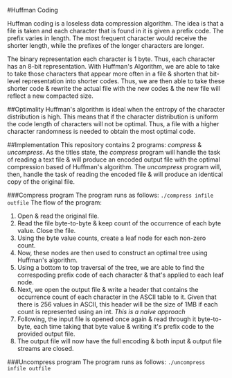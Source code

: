 #Huffman Coding

Huffman coding is a loseless data compression algorithm. The idea is that a file is taken and each character that is found in it is given a prefix code. The prefix varies in length. The most frequent character would receive the shorter length, while the prefixes of the longer characters are longer.

The binary representation each character is 1 byte. Thus, each character has an 8-bit representation. With Huffman's Algorithm, we are able to take to take those characters that appear more often in a file & shorten that bit-level representation into shorter codes. Thus, we are then able to take these shorter code & rewrite the actual file with the new codes & the new file will reflect a new compacted size.

##Optimality
Huffman's algorithm is ideal when the entropy of the character distribution is high. This means that if the character distribution is uniform the code length of characters will not be optimal. Thus, a file with a higher character randomness is needed to obtain the most optimal code. 

##Implementation
This repository contains 2 programs: *compress* & *uncompress*. As the titles state, the *compress* program will handle the task of reading a text file & will produce an encoded output file with the optimal compression based of Huffman's algorithm. The *uncompress* program will, then, handle the task of reading the encoded file & will produce an identical copy of the original file.

###Compress program
The program runs as follows: `./compress infile outfile`
The flow of the program:
1. Open & read the original file.
2. Read the file byte-to-byte & keep count of the occurrence of each byte value. Close the file.
3. Using the byte value counts, create a leaf node for each non-zero count. 
4. Now, these nodes are then used to construct an optimal tree using Huffman's algorithm.
5. Using a bottom to top traversal of the tree, we are able to find the correspoding prefix code of each character & that's applied to each leaf node.
6. Next, we open the output file & write a header that contains the occurrence count of each character in the ASCII table to it. Given that there is 256 values in ASCII, this header will be the size of 1MB if each count is represented using an int. *This is a naive approach*
7. Following, the input file is opened once again & read through it byte-to-byte, each time taking that byte value & writing it's prefix code to the provided output file.
8. The output file will now have the full encoding & both input & output file streams are closed.

###Uncompress program
The program runs as follows: `./uncompress infile outfile`
